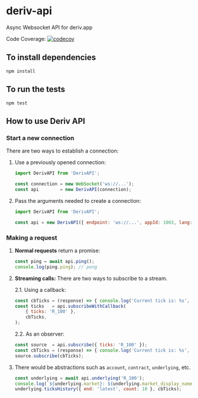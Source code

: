 # deriv-api

Async Websocket API for deriv.app

Code Coverage: [![codecov](https://codecov.io/gh/binary-com/deriv-api/branch/master/graph/badge.svg)](https://codecov.io/gh/binary-com/deriv-api)

## To install dependencies

```
npm install
```

## To run the tests

```
npm test
```

## How to use Deriv API

### Start a new connection

There are two ways to establish a connection:

1. Use a previously opened connection:
    ```js
    import DerivAPI from 'DerivAPI';

    const connection = new WebSocket('ws://...');
    const api        = new DerivAPI(connection);
    ```

2. Pass the arguments needed to create a connection:
    ```js
    import DerivAPI from 'DerivAPI';

    const api = new DerivAPI({ endpoint: 'ws://...', appId: 1003, lang: 'EN' });
    ```

### Making a request

1. **Normal requests** return a promise:
    ```js
    const ping = await api.ping();
    console.log(ping.ping); // pong
    ```

2. **Streaming calls:** There are two ways to subscribe to a stream.

    2.1. Using a callback:

      ```js
      const cbTicks = (response) => { console.log('Current tick is: %s', response.tick.quote); };
      const ticks   = api.subscribeWithCallback(
          { ticks: 'R_100' },
          cbTicks,
      );
      ```

    2.2. As an observer:

      ```js
      const source  = api.subscribe({ ticks: 'R_100' });
      const cbTicks = (response) => { console.log('Current tick is: %s', response.tick.quote); };
      source.subscribe(cbTicks);
      ```

3. There would be abstractions such as `account`, `contract`, `underlying`, etc.
    ```js
    const underlying = await api.underlying('R_100');
    console.log(`${underlying.market}: ${underlying.market_display_name}`); // volidx: Volatility Indices
    underlying.ticksHistory({ end: 'latest', count: 10 }, cbTicks);
    ```
